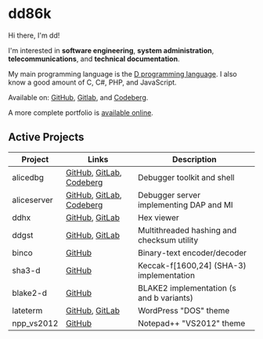 # dd86k

Hi there, I'm dd!

I'm interested in **software engineering**, **system administration**,
**telecommunications**, and **technical documentation**.

My main programming language is the [D programming language](https://dlang.org).
I also know a good amount of C, C#, PHP, and JavaScript.

Available on: [GitHub](https://github.com/dd86k/), [Gitlab](https://gitlab.com/dd86k/), and [Codeberg](https://codeberg.org/dd86k/).

A more complete portfolio is [available online](https://dd86k.github.io/).

## Active Projects

| Project | Links | Description |
|---|---|---|
| alicedbg | [GitHub](https://github.com/dd86k/alicedbg), [GitLab](https://gitlab.com/dd86k/alicedbg), [Codeberg](https://codeberg.org/dd86k/alicedbg) | Debugger toolkit and shell |
| aliceserver | [GitHub](https://github.com/dd86k/aliceserver), [GitLab](https://gitlab.com/dd86k/aliceserver), [Codeberg](https://codeberg.org/dd86k/aliceserver) | Debugger server implementing DAP and MI |
| ddhx | [GitHub](https://github.com/dd86k/ddhx), [GitLab](https://gitlab.com/dd86k/ddhx) | Hex viewer |
| ddgst | [GitHub](https://github.com/dd86k/ddgst), [GitLab](https://gitlab.com/dd86k/ddgst) | Multithreaded hashing and checksum utility |
| binco | [GitHub](https://github.com/dd86k/binco) | Binary-text encoder/decoder |
| sha3-d | [GitHub](https://github.com/dd86k/sha3-d) | Keccak-f[1600,24] (SHA-3) implementation |
| blake2-d | [GitHub](https://github.com/dd86k/blake2-d) | BLAKE2 implementation (s and b variants) |
| lateterm | [GitHub](https://github.com/dd86k/lateterm), [GitLab](https://gitlab.com/dd86k/lateterm) | WordPress "DOS" theme |
| npp_vs2012 | [GitHub](https://github.com/dd86k/npp_vs2012) | Notepad++ "VS2012" theme |